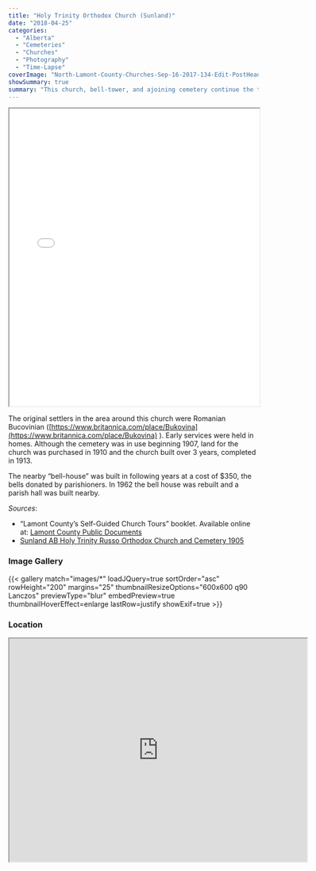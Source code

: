 ```yaml
---
title: "Holy Trinity Orthodox Church (Sunland)"
date: "2018-04-25"
categories: 
  - "Alberta"
  - "Cemeteries"
  - "Churches"
  - "Photography"
  - "Time-Lapse"
coverImage: "North-Lamont-County-Churches-Sep-16-2017-134-Edit-PostHeader.jpg"
showSummary: true
summary: "This church, bell-tower, and ajoining cemetery continue the theme of being well-kept and picturesque."
---
```


<iframe src="//www.youtube.com/embed/ud5Lfv8rFSo" width="100%" height="600" allowfullscreen="allowfullscreen"></iframe>

The original settlers in the area around this church were Romanian Bucovinian ([https://www.britannica.com/place/Bukovina](https://www.britannica.com/place/Bukovina) ). Early services were held in homes. Although the cemetery was in use beginning 1907, land for the church was purchased in 1910 and the church built over 3 years, completed in 1913.

The nearby “bell-house” was built in following years at a cost of $350, the bells donated by parishioners. In 1962 the bell house was rebuilt and a parish hall was built nearby.

_Sources_:

- “Lamont County’s Self-Guided Church Tours” booklet. Available online at: [Lamont County Public Documents](https://lamontcounty.civicweb.net/filepro/documents/?preview=18486)
- [Sunland AB Holy Trinity Russo Orthodox Church and Cemetery 1905](http://orthodoxcanada.ca/Sunland_AB_Holy_Trinity_Russo_Orthodox_Church_and_Cemetery_1905)

### Image Gallery
{{< gallery match="images/*" loadJQuery=true sortOrder="asc" rowHeight="200" margins="25" thumbnailResizeOptions="600x600 q90 Lanczos" previewType="blur" embedPreview=true thumbnailHoverEffect=enlarge lastRow=justify showExif=true >}}

### Location

<iframe src="https://www.google.com/maps/embed?pb=!1m18!1m12!1m3!1d2345.667909474872!2d-112.25945508367215!3d53.99091933393433!2m3!1f0!2f0!3f0!3m2!1i1024!2i768!4f13.1!3m3!1m2!1s0x0%3A0x0!2zNTPCsDU5JzI3LjMiTiAxMTLCsDE1JzI2LjIiVw!5e0!3m2!1sen!2sca!4v1523151564721" width="600" height="450" allowfullscreen="allowfullscreen"></iframe>
